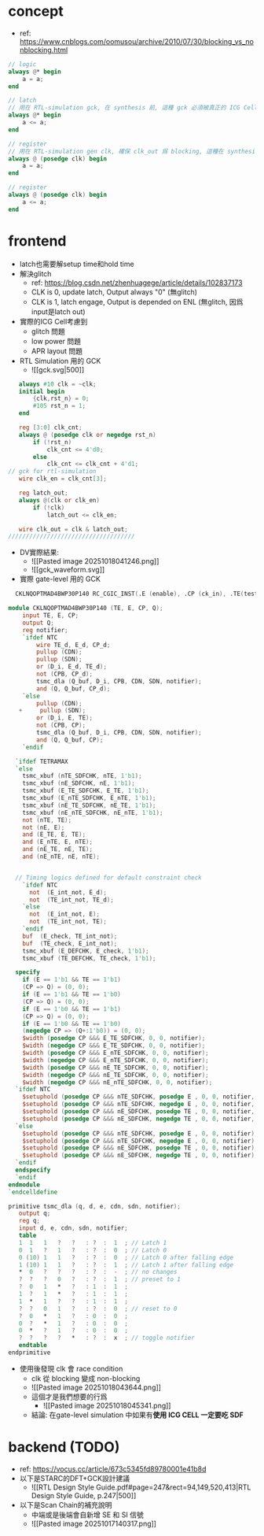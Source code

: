 # concept

- ref: https://www.cnblogs.com/oomusou/archive/2010/07/30/blocking_vs_nonblocking.html
```verilog
// logic
always @* begin
    a = a;
end

// latch
// 用在 RTL-simulation gck, 在 synthesis 前, 這種 gck 必須被真正的 ICG Cell 取代
always @* begin
    a <= a;
end

// register
// 用在 RTL-simulation gen clk, 確保 clk_out 爲 blocking, 這種在 synthesis 的時候沒有問題, 但 APR 會有問題, 會破壞 phase
always @ (posedge clk) begin
    a = a;
end

// register
always @ (posedge clk) begin
    a <= a;
end
```
# frontend

- latch也需要解setup time和hold time
- 解決glitch
	- ref: https://blog.csdn.net/zhenhuagege/article/details/102837173
	- CLK is 0, update latch, Output always "0" (無glitch)
	- CLK is 1, latch engage, Output is depended on ENL (無glitch, 因爲input是latch out)
- 實際的ICG Cell考慮到
	- glitch 問題
	- low power 問題
	- APR layout 問題
- RTL Simulation 用的 GCK
	- ![[gck.svg|500]]
 ```verilog
    always #10 clk = ~clk;
    initial begin
        {clk,rst_n} = 0;
        #105 rst_n = 1;
    end

    reg [3:0] clk_cnt;
    always @ (posedge clk or negedge rst_n)
        if (!rst_n)
            clk_cnt <= 4'd0;
        else
            clk_cnt <= clk_cnt + 4'd1;
// gck for rtl-simulation
    wire clk_en = clk_cnt[3];

    reg latch_out;
    always @(clk or clk_en)
        if (!clk)
            latch_out <= clk_en;

    wire clk_out = clk & latch_out;
////////////////////////////////////
```
- DV實際結果:
	- ![[Pasted image 20251018041246.png]]
	- ![[gck_waveform.svg]]
- 實際 gate-level 用的 GCK
```verilog
  CKLNQOPTMAD4BWP30P140 RC_CGIC_INST(.E (enable), .CP (ck_in), .TE(test), .Q (ck_out));
```

```verilog
module CKLNQOPTMAD4BWP30P140 (TE, E, CP, Q);
    input TE, E, CP;
    output Q;
    reg notifier;
    `ifdef NTC
        wire TE_d, E_d, CP_d;
        pullup (CDN);
        pullup (SDN);
        or (D_i, E_d, TE_d);
        not (CPB, CP_d);
        tsmc_dla (Q_buf, D_i, CPB, CDN, SDN, notifier);
        and (Q, Q_buf, CP_d);
    `else 
        pullup (CDN);
   +     pullup (SDN);
        or (D_i, E, TE);
        not (CPB, CP);
        tsmc_dla (Q_buf, D_i, CPB, CDN, SDN, notifier);
        and (Q, Q_buf, CP);
    `endif 

  `ifdef TETRAMAX
  `else
    tsmc_xbuf (nTE_SDFCHK, nTE, 1'b1);
    tsmc_xbuf (nE_SDFCHK, nE, 1'b1);
    tsmc_xbuf (E_TE_SDFCHK, E_TE, 1'b1);
    tsmc_xbuf (E_nTE_SDFCHK, E_nTE, 1'b1);
    tsmc_xbuf (nE_TE_SDFCHK, nE_TE, 1'b1);
    tsmc_xbuf (nE_nTE_SDFCHK, nE_nTE, 1'b1);
    not (nTE, TE);
    not (nE, E);
    and (E_TE, E, TE);
    and (E_nTE, E, nTE);
    and (nE_TE, nE, TE);
    and (nE_nTE, nE, nTE);


  // Timing logics defined for default constraint check
    `ifdef NTC
      not  (E_int_not, E_d);
      not  (TE_int_not, TE_d);
    `else
      not  (E_int_not, E);
      not  (TE_int_not, TE);
    `endif
    buf  (E_check, TE_int_not);
    buf  (TE_check, E_int_not);
    tsmc_xbuf (E_DEFCHK, E_check, 1'b1);
    tsmc_xbuf (TE_DEFCHK, TE_check, 1'b1);

  specify
    if (E == 1'b1 && TE == 1'b1)
    (CP => Q) = (0, 0);
    if (E == 1'b1 && TE == 1'b0)
    (CP => Q) = (0, 0);
    if (E == 1'b0 && TE == 1'b1)
    (CP => Q) = (0, 0);
    if (E == 1'b0 && TE == 1'b0)
    (negedge CP => (Q+:1'b0)) = (0, 0);
    $width (posedge CP &&& E_TE_SDFCHK, 0, 0, notifier);
    $width (negedge CP &&& E_TE_SDFCHK, 0, 0, notifier);
    $width (posedge CP &&& E_nTE_SDFCHK, 0, 0, notifier);
    $width (negedge CP &&& E_nTE_SDFCHK, 0, 0, notifier);
    $width (posedge CP &&& nE_TE_SDFCHK, 0, 0, notifier);
    $width (negedge CP &&& nE_TE_SDFCHK, 0, 0, notifier);
    $width (negedge CP &&& nE_nTE_SDFCHK, 0, 0, notifier);
  `ifdef NTC
    $setuphold (posedge CP &&& nTE_SDFCHK, posedge E , 0, 0, notifier,,, CP_d, E_d);
    $setuphold (posedge CP &&& nTE_SDFCHK, negedge E , 0, 0, notifier,,, CP_d, E_d);
    $setuphold (posedge CP &&& nE_SDFCHK, posedge TE , 0, 0, notifier,,, CP_d, TE_d);
    $setuphold (posedge CP &&& nE_SDFCHK, negedge TE , 0, 0, notifier,,, CP_d, TE_d);
  `else
    $setuphold (posedge CP &&& nTE_SDFCHK, posedge E , 0, 0, notifier);
    $setuphold (posedge CP &&& nTE_SDFCHK, negedge E , 0, 0, notifier);
    $setuphold (posedge CP &&& nE_SDFCHK, posedge TE , 0, 0, notifier);
    $setuphold (posedge CP &&& nE_SDFCHK, negedge TE , 0, 0, notifier);
  `endif
  endspecify
  `endif
endmodule
`endcelldefine

primitive tsmc_dla (q, d, e, cdn, sdn, notifier);
   output q;
   reg q;
   input d, e, cdn, sdn, notifier;
   table
   1  1   1   ?   ?   : ?  :  1  ; // Latch 1
   0  1   ?   1   ?   : ?  :  0  ; // Latch 0
   0 (10) 1   1   ?   : ?  :  0  ; // Latch 0 after falling edge
   1 (10) 1   1   ?   : ?  :  1  ; // Latch 1 after falling edge
   *  0   ?   ?   ?   : ?  :  -  ; // no changes
   ?  ?   ?   0   ?   : ?  :  1  ; // preset to 1
   ?  0   1   *   ?   : 1  :  1  ;
   1  ?   1   *   ?   : 1  :  1  ;
   1  *   1   ?   ?   : 1  :  1  ;
   ?  ?   0   1   ?   : ?  :  0  ; // reset to 0
   ?  0   *   1   ?   : 0  :  0  ;
   0  ?   *   1   ?   : 0  :  0  ;
   0  *   ?   1   ?   : 0  :  0  ;
   ?  ?   ?   ?   *   : ?  :  x  ; // toggle notifier
   endtable
endprimitive

```
- 使用後發現 clk 會 race condition
	- clk 從 blocking 變成 non-blocking
	- ![[Pasted image 20251018043644.png]]
	- 這個才是我們想要的行爲
		- ![[Pasted image 20251018045341.png]]
	- 結論: 在gate-level simulation 中如果有**使用 ICG CELL 一定要吃 SDF** 

# backend (TODO)

- ref: https://vocus.cc/article/673c5345fd89780001e41b8d
- 以下是STARC的DFT+GCK設計建議
	- ![[RTL Design Style Guide.pdf#page=247&rect=94,149,520,413|RTL Design Style Guide, p.247|500]]
- 以下是Scan Chain的補充說明
	- 中端或是後端會自新增 SE 和 SI 信號
	- ![[Pasted image 20251017140317.png]]
